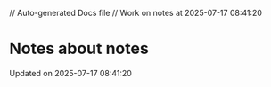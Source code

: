 // Auto-generated Docs file
// Work on notes at 2025-07-17 08:41:20
# Notes about notes
Updated on 2025-07-17 08:41:20
